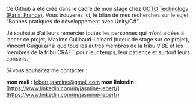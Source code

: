 Ce Github à été crée dans le cadre de mon stage chez [OCTO Technology (Paris, France)](https://www.octo.com/fr). 
Vous trouverez ici, le bilan de mes recherches sur le sujet “Bonnes pratiques de développement avec Unity/C#”.

Je souhaite d'ailleurs remercier toutes les personnes qui m’ont aidées à lancer ce projet, 
Maxime Guilbaud-Lainard (tuteur de stage sur ce projet), Vincent Guigui ainsi que tous les autres membres de la tribu ViBE et les membres de la tribu CRAFT pour leur temps, leur patience et surtout leurs conseils.

Si vous souhaitez me contacter :

**mon mail :** lebert.jasmine@gmail.com
**mon linkedin :** [https://www.linkedin.com/in/jasmine-lebert/](https://www.linkedin.com/in/jasmine-lebert/)


